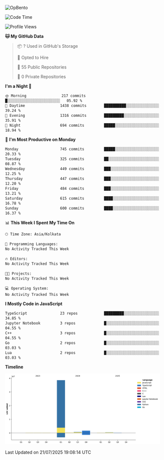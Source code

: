 ![OpBento](https://firebasestorage.googleapis.com/v0/b/smartkaksha-fe32c.appspot.com/o/opbento%2Fparthkapoor-dev3db8f.png?alt=media)

<!--START_SECTION:waka-->
![Code Time](http://img.shields.io/badge/Code%20Time-0%20secs-blue)

![Profile Views](http://img.shields.io/badge/Profile%20Views-12-blue)

**🐱 My GitHub Data** 

> 📦 ? Used in GitHub's Storage 
 > 
> 💼 Opted to Hire
 > 
> 📜 55 Public Repositories 
 > 
> 🔑 0 Private Repositories 
 > 
**I'm a Night 🦉** 

```text
🌞 Morning                217 commits         █░░░░░░░░░░░░░░░░░░░░░░░░   05.92 % 
🌆 Daytime                1438 commits        ██████████░░░░░░░░░░░░░░░   39.24 % 
🌃 Evening                1316 commits        █████████░░░░░░░░░░░░░░░░   35.91 % 
🌙 Night                  694 commits         █████░░░░░░░░░░░░░░░░░░░░   18.94 % 
```
📅 **I'm Most Productive on Monday** 

```text
Monday                   745 commits         █████░░░░░░░░░░░░░░░░░░░░   20.33 % 
Tuesday                  325 commits         ██░░░░░░░░░░░░░░░░░░░░░░░   08.87 % 
Wednesday                449 commits         ███░░░░░░░░░░░░░░░░░░░░░░   12.25 % 
Thursday                 447 commits         ███░░░░░░░░░░░░░░░░░░░░░░   12.20 % 
Friday                   484 commits         ███░░░░░░░░░░░░░░░░░░░░░░   13.21 % 
Saturday                 615 commits         ████░░░░░░░░░░░░░░░░░░░░░   16.78 % 
Sunday                   600 commits         ████░░░░░░░░░░░░░░░░░░░░░   16.37 % 
```


📊 **This Week I Spent My Time On** 

```text
🕑︎ Time Zone: Asia/Kolkata

💬 Programming Languages: 
No Activity Tracked This Week

🔥 Editors: 
No Activity Tracked This Week

🐱‍💻 Projects: 
No Activity Tracked This Week

💻 Operating System: 
No Activity Tracked This Week
```

**I Mostly Code in JavaScript** 

```text
TypeScript               23 repos            █████████░░░░░░░░░░░░░░░░   34.85 % 
Jupyter Notebook         3 repos             █░░░░░░░░░░░░░░░░░░░░░░░░   04.55 % 
C++                      3 repos             █░░░░░░░░░░░░░░░░░░░░░░░░   04.55 % 
Go                       2 repos             █░░░░░░░░░░░░░░░░░░░░░░░░   03.03 % 
Lua                      2 repos             █░░░░░░░░░░░░░░░░░░░░░░░░   03.03 % 
```



**Timeline**

![Lines of Code chart](https://raw.githubusercontent.com/ParthKapoor-dev/ParthKapoor-dev/main/assets/bar_graph.png)


 Last Updated on 21/07/2025 19:08:14 UTC
<!--END_SECTION:waka-->
